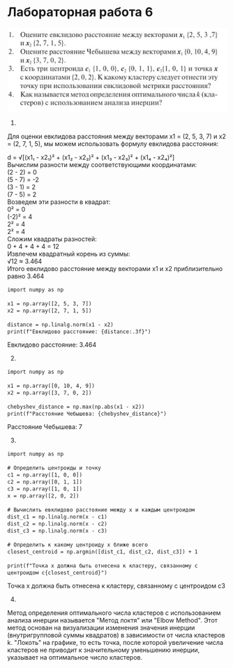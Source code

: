 # Лабораторная работа 6
![alt text](img/lab6.JPG)

1.  

Для оценки евклидова расстояния между векторами x1 = (2, 5, 3, 7) и x2 = (2, 7, 1, 5), мы можем использовать формулу евклидова расстояния:  

d = √[(x1₁ - x2₁)² + (x1₂ - x2₂)² + (x1₃ - x2₃)² + (x1₄ - x2₄)²]  
Вычислим разности между соответствующими координатами:  
(2 - 2) = 0  
(5 - 7) = -2  
(3 - 1) = 2  
(7 - 5) = 2  
Возведем эти разности в квадрат:  
0² = 0  
(-2)² = 4  
2² = 4  
2² = 4  
Сложим квадраты разностей:  
0 + 4 + 4 + 4 = 12  
Извлечем квадратный корень из суммы:  
√12 ≈ 3.464  
Итого евклидово расстояние между векторами x1 и x2 приблизительно равно 3.464
```
import numpy as np

x1 = np.array([2, 5, 3, 7])
x2 = np.array([2, 7, 1, 5])

distance = np.linalg.norm(x1 - x2)
print(f"Евклидово расстояние: {distance:.3f}")
```
Евклидово расстояние: 3.464  

2.

```
import numpy as np

x1 = np.array([0, 10, 4, 9])
x2 = np.array([3, 7, 0, 2])

chebyshev_distance = np.max(np.abs(x1 - x2))
print(f"Расстояние Чебышева: {chebyshev_distance}")
```
Расстояние Чебышева: 7  

3.  

```
import numpy as np

# Определить центроиды и точку
c1 = np.array([1, 0, 0])
c2 = np.array([0, 1, 1])
c3 = np.array([1, 0, 1])
x = np.array([2, 0, 2])

# Вычислить евклидово расстояние между x и каждым центроидом
dist_c1 = np.linalg.norm(x - c1)
dist_c2 = np.linalg.norm(x - c2)
dist_c3 = np.linalg.norm(x - c3)

# Определить к какому центроиду x ближе всего
closest_centroid = np.argmin([dist_c1, dist_c2, dist_c3]) + 1

print(f"Точка x должна быть отнесена к кластеру, связанному с центроидом c{closest_centroid}")
```
Точка x должна быть отнесена к кластеру, связанному с центроидом c3 

4.

Метод определения оптимального числа кластеров с использованием анализа инерции называется "Метод локтя" или "Elbow Method". Этот метод основан на визуализации изменения значения инерции (внутригрупповой суммы квадратов) в зависимости от числа кластеров k. "Локоть" на графике, то есть точка, после которой увеличение числа кластеров не приводит к значительному уменьшению инерции, указывает на оптимальное число кластеров.  
